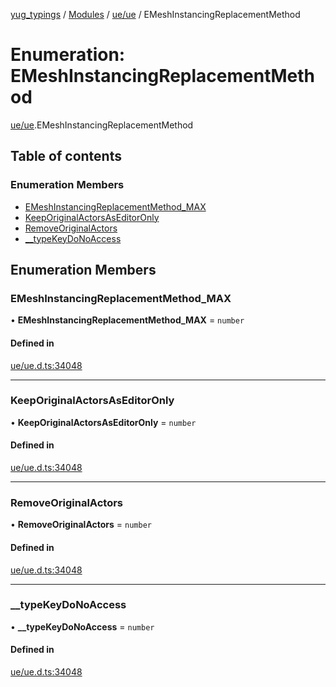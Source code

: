[yug_typings](../README.md) / [Modules](../modules.md) / [ue/ue](../modules/ue_ue.md) / EMeshInstancingReplacementMethod

# Enumeration: EMeshInstancingReplacementMethod

[ue/ue](../modules/ue_ue.md).EMeshInstancingReplacementMethod

## Table of contents

### Enumeration Members

- [EMeshInstancingReplacementMethod\_MAX](ue_ue.EMeshInstancingReplacementMethod.md#emeshinstancingreplacementmethod_max)
- [KeepOriginalActorsAsEditorOnly](ue_ue.EMeshInstancingReplacementMethod.md#keeporiginalactorsaseditoronly)
- [RemoveOriginalActors](ue_ue.EMeshInstancingReplacementMethod.md#removeoriginalactors)
- [\_\_typeKeyDoNoAccess](ue_ue.EMeshInstancingReplacementMethod.md#__typekeydonoaccess)

## Enumeration Members

### EMeshInstancingReplacementMethod\_MAX

• **EMeshInstancingReplacementMethod\_MAX** = `number`

#### Defined in

[ue/ue.d.ts:34048](https://github.com/YugMetaverse/yug_typings/blob/b7d9b19/ue/ue.d.ts#L34048)

___

### KeepOriginalActorsAsEditorOnly

• **KeepOriginalActorsAsEditorOnly** = `number`

#### Defined in

[ue/ue.d.ts:34048](https://github.com/YugMetaverse/yug_typings/blob/b7d9b19/ue/ue.d.ts#L34048)

___

### RemoveOriginalActors

• **RemoveOriginalActors** = `number`

#### Defined in

[ue/ue.d.ts:34048](https://github.com/YugMetaverse/yug_typings/blob/b7d9b19/ue/ue.d.ts#L34048)

___

### \_\_typeKeyDoNoAccess

• **\_\_typeKeyDoNoAccess** = `number`

#### Defined in

[ue/ue.d.ts:34048](https://github.com/YugMetaverse/yug_typings/blob/b7d9b19/ue/ue.d.ts#L34048)
